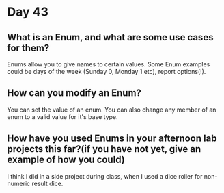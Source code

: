 # Day 43

## What is an Enum, and what are some use cases for them?
Enums allow you to give names to certain values. Some Enum examples could be days of the week (Sunday 0, Monday 1 etc), report options(!).

## How can you modify an Enum?
You can set the value of an enum. You can also change any member of an enum to a valid value for it's base type.

## How have you used Enums in your afternoon lab projects this far?(if you have not yet, give an example of how you could) 
I think I did in a side project during class, when I used a dice roller for non-numeric result dice.